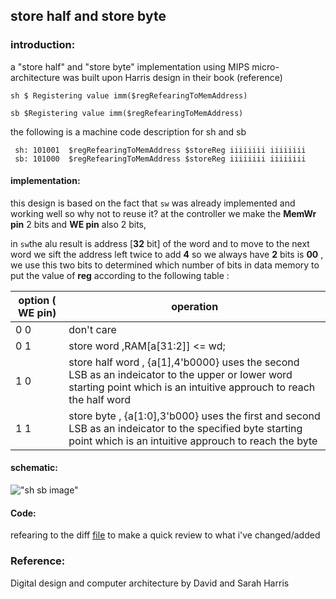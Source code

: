 ##  store half and store byte

### introduction:

a "store half" and "store byte" implementation using MIPS micro-architecture was built upon Harris design in their book (reference)

`sh $ Registering value imm($regRefearingToMemAddress)`

`sb $Registering value imm($regRefearingToMemAddress)`

the following is a machine code description for sh and sb

```
 sh: 101001  $regRefearingToMemAddress $storeReg iiiiiiii iiiiiiii
 sb: 101000  $regRefearingToMemAddress $storeReg iiiiiiii iiiiiiii
```

#### implementation:

this design is based on the fact that `sw` was already implemented and working well so why not to reuse it? at the   controller we make the **MemWr pin** 2 bits and  **WE pin** also 2 bits,

in `sw`the  alu result  is  address  [**32** bit] of the word and to move to the next word we sift the address  left  twice to add **4**  so we always have  **2** bits is **00**  , we use this two bits to  determined which number of bits in data memory to put the value of **reg** according to the following table :

| option ( WE pin) | operation                                                    |
| ---------------- | ------------------------------------------------------------ |
| 0 0              | don't care                                                   |
| 0 1              | store word ,RAM[a[31:2]] <= wd;                              |
| 1 0              | store half word , {a[1],4'b0000}  uses the second LSB as an indeicator to the upper or lower word starting point which is an intuitive approuch to reach the half word |
| 1 1              | store byte , {a[1:0],3'b000} uses the first and second LSB as an indeicator to the specified byte starting point which is an intuitive approuch to reach the byte |


#### schematic:

!["sh sb image"](https://raw.githubusercontent.com/abdo1819/arch_lab09/master/shsb.bmp "Schematic")

#### Code:

refearing to the diff [file](https://github.com/A-Siam/lhlb-mips/blob/master/diff.diff)
 to make a quick review to what i've changed/added 

### Reference:

Digital design and computer architecture by David and Sarah Harris
